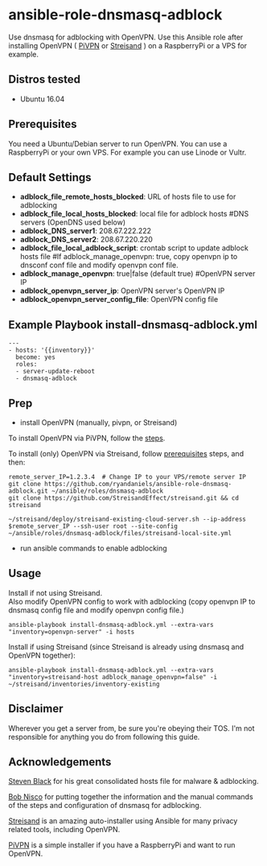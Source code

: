 # ansible-role-dnsmasq-adblock

Use dnsmasq for adblocking with OpenVPN. Use this Ansible role after installing OpenVPN ( [PiVPN](https://github.com/pivpn/pivpn) or [Streisand](https://github.com/StreisandEffect/streisand) ) on a RaspberryPi or a VPS for example.  


Distros tested
------------

* Ubuntu 16.04


Prerequisites
------------

You need a Ubuntu/Debian server to run OpenVPN. You can use a RaspberryPi or your own VPS. For example you can use Linode or Vultr.


Default Settings
------------

- **adblock_file_remote_hosts_blocked**: URL of hosts file to use for adblocking
- **adblock_file_local_hosts_blocked**: local file for adblock hosts
#DNS servers (OpenDNS used below)
- **adblock_DNS_server1**: 208.67.222.222
- **adblock_DNS_server2**: 208.67.220.220
- **adblock_file_local_adblock_script**: crontab script to update adblock hosts file
#If adblock_manage_openvpn: true, copy openvpn ip to dnsconf conf file and modify openvpn conf file.
- **adblock_manage_openvpn**: true|false (default true)
#OpenVPN server IP
- **adblock_openvpn_server_ip**: OpenVPN server's OpenVPN IP
- **adblock_openvpn_server_config_file**: OpenVPN config file


Example Playbook install-dnsmasq-adblock.yml
------------

```
---
- hosts: '{{inventory}}'
  become: yes
  roles:
  - server-update-reboot
  - dnsmasq-adblock
```


Prep
------------

- install OpenVPN (manually, pivpn, or Streisand)

To install OpenVPN via PiVPN, follow the [steps](https://github.com/pivpn/pivpn#installation).

To install (only) OpenVPN via Streisand, follow [prerequisites](https://github.com/StreisandEffect/streisand#prerequisites) steps, and then:
```
remote_server_IP=1.2.3.4  # Change IP to your VPS/remote server IP
git clone https://github.com/ryandaniels/ansible-role-dnsmasq-adblock.git ~/ansible/roles/dnsmasq-adblock
git clone https://github.com/StreisandEffect/streisand.git && cd streisand

~/streisand/deploy/streisand-existing-cloud-server.sh --ip-address $remote_server_IP --ssh-user root --site-config ~/ansible/roles/dnsmasq-adblock/files/streisand-local-site.yml
```

- run ansible commands to enable adblocking


Usage
------------

Install if not using Streisand.  
Also modify OpenVPN config to work with adblocking (copy openvpn IP to dnsmasq config file and modify openvpn config file.)
```
ansible-playbook install-dnsmasq-adblock.yml --extra-vars "inventory=openvpn-server" -i hosts
```

Install if using Streisand (since  Streisand is already using dnsmasq and OpenVPN together):
```
ansible-playbook install-dnsmasq-adblock.yml --extra-vars "inventory=streisand-host adblock_manage_openvpn=false" -i ~/streisand/inventories/inventory-existing
```


Disclaimer
----------------
Wherever you get a server from, be sure you're obeying their TOS. I'm not responsible for anything you do from following this guide.


Acknowledgements
----------------
[Steven Black](https://github.com/StevenBlack/hosts) for his great consolidated hosts file for malware & adblocking.

[Bob Nisco](https://github.com/BobNisco/adblocking-vpn) for putting together the information and the manual commands of the steps and configuration of dnsmasq for adblocking.

[Streisand](https://github.com/StreisandEffect/streisand) is an amazing auto-installer using Ansible for many privacy related tools, including OpenVPN.

[PiVPN](https://github.com/pivpn/pivpn) is a simple installer if you have a RaspberryPi and want to run OpenVPN.

